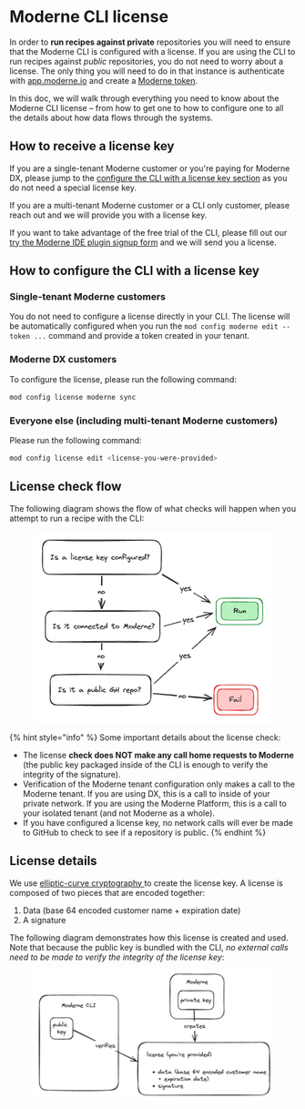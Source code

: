 # Moderne CLI license

In order to **run recipes against private** repositories you will need to ensure that the Moderne CLI is configured with a license. If you are using the CLI to run recipes against _public_ repositories, you do not need to worry about a license. The only thing you will need to do in that instance is authenticate with [app.moderne.io](https://app.moderne.io) and create a [Moderne token](../../moderne-platform/references/moderne-tokens.md).

In this doc, we will walk through everything you need to know about the Moderne CLI license – from how to get one to how to configure one to all the details about how data flows through the systems.

## How to receive a license key

If you are a single-tenant Moderne customer or you're paying for Moderne DX, please jump to the [configure the CLI with a license key section](#how-to-configure-the-cli-with-a-license-key) as you do not need a special license key.

If you are a multi-tenant Moderne customer or a CLI only customer, please reach out and we will provide you with a license key.

If you want to take advantage of the free trial of the CLI, please fill out our [try the Moderne IDE plugin signup form](https://www.moderne.io/moderne-ide-plugin-signup) and we will send you a license.

## How to configure the CLI with a license key

### Single-tenant Moderne customers

You do not need to configure a license directly in your CLI. The license will be automatically configured when you run the `mod config moderne edit --token ...` command and provide a token created in your tenant. 

### Moderne DX customers

To configure the license, please run the following command:

```bash
mod config license moderne sync
```

### Everyone else (including multi-tenant Moderne customers)

Please run the following command:

```bash
mod config license edit <license-you-were-provided>
```

## License check flow

The following diagram shows the flow of what checks will happen when you attempt to run a recipe with the CLI:

<figure><img src="../../../.gitbook/assets/license-flow (1).png" alt=""><figcaption></figcaption></figure>

{% hint style="info" %}
Some important details about the license check:

* The license **check does NOT make any call home requests to Moderne** (the public key packaged inside of the CLI is enough to verify the integrity of the signature).
* Verification of the Moderne tenant configuration only makes a call to the Moderne tenant. If you are using DX, this is a call to inside of your private network. If you are using the Moderne Platform, this is a call to your isolated tenant (and not Moderne as a whole).
* If you have configured a license key, no network calls will ever be made to GitHub to check to see if a repository is public.
{% endhint %}

## License details

We use [elliptic-curve cryptography ](https://en.wikipedia.org/wiki/Elliptic-curve\_cryptography)to create the license key. A license is composed of two pieces that are encoded together:

1. Data (base 64 encoded customer name + expiration date)
2. A signature

The following diagram demonstrates how this license is created and used. Note that because the public key is bundled with the CLI, _no external calls need to be made to verify the integrity of the license key_:

<figure><img src="../../../.gitbook/assets/cli-license-check.png" alt=""><figcaption></figcaption></figure>
